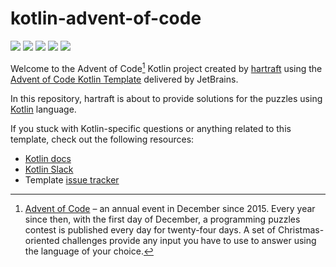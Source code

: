 # kotlin-advent-of-code
![](https://img.shields.io/badge/Advent%20of%20Code%21🎄-2023-brightgreen)
![](https://img.shields.io/badge/Language-kotlin-purple)
![](https://img.shields.io/badge/day%20📅-9-blue)
![](https://img.shields.io/badge/stars%20⭐-7-yellow)
![](https://img.shields.io/badge/days%20completed-2-red)

Welcome to the Advent of Code[^aoc] Kotlin project created by [hartraft][github] using the [Advent of Code Kotlin Template][template] delivered by JetBrains.

In this repository, hartraft is about to provide solutions for the puzzles using [Kotlin][kotlin] language.

If you stuck with Kotlin-specific questions or anything related to this template, check out the following resources:

- [Kotlin docs][docs]
- [Kotlin Slack][slack]
- Template [issue tracker][issues]


[^aoc]:
    [Advent of Code][aoc] – an annual event in December since 2015.
    Every year since then, with the first day of December, a programming puzzles contest is published every day for twenty-four days.
    A set of Christmas-oriented challenges provide any input you have to use to answer using the language of your choice.

[aoc]: https://adventofcode.com
[docs]: https://kotlinlang.org/docs/home.html
[github]: https://github.com/hartraft
[issues]: https://github.com/kotlin-hands-on/advent-of-code-kotlin-template/issues
[kotlin]: https://kotlinlang.org
[slack]: https://surveys.jetbrains.com/s3/kotlin-slack-sign-up
[template]: https://github.com/kotlin-hands-on/advent-of-code-kotlin-template
